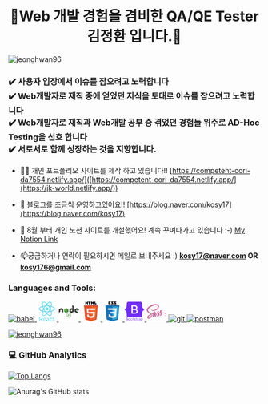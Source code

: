 
<h1 align="center"> 👋Web 개발 경험을 겸비한 QA/QE Tester 김정환 입니다.👋</h1>
<p align="left"> <img src="https://komarev.com/ghpvc/?username=jeonghwan96&label=Profile%20views&color=0e75b6&style=flat" alt="jeonghwan96" /> </p>

<h3 align="left">
  ✔️ 사용자 입장에서 이슈를 잡으려고 노력합니다 <br>
  ✔️ Web개발자로 재직 중에 얻었던 지식을 토대로 이슈를 잡으려고 노력합니다<br>
  ✔️ Web개발자로 재직과 Web개발 공부 중 겪었던 경험들 위주로 AD-Hoc Testing을 선호 합니다 <br>
  ✔️ 서로서로 함께 성장하는 것을 지향합니다.<br>
</h3>



- 👨‍💻 개인 포트폴리오 사이트를 제작 하고 있습니다!! [[https://competent-cori-da7554.netlify.app/]([https://competent-cori-da7554.netlify.app/](https://jk-world.netlify.app/))
](https://jk-world.netlify.app/)
- 📝 블로그를 조금씩 운영하고있어요!! [https://blog.naver.com/kosy17](https://blog.naver.com/kosy17)

- 📝 8월 부터 개인 노션 사이트를 개설했어요! 계속 꾸며나가고 있습니다 :-) [My Notion Link](https://www.notion.so/jeong-kim/JeongKim-s-Daily-Notion-7e2194bafeaa405883544ccbd4865805, "Notion Link")

- 📫궁금하거나 연락이 필요하시면 메일로 보내주세요 :) **kosy17@naver.com OR kosy176@gmail.com**


<p align="left">
</p>

<h3 align="left">Languages and Tools:</h3>
<p align="left"> <a href="https://babeljs.io/" target="_blank" rel="noreferrer"> <img src="https://www.vectorlogo.zone/logos/babeljs/babeljs-icon.svg" alt="babel" width="40" height="40"/> </a> <a href="https://reactjs.org/" target="_blank" rel="noreferrer"> <img src="https://raw.githubusercontent.com/devicons/devicon/master/icons/react/react-original-wordmark.svg" alt="react" width="40" height="40"/> </a> <a href="https://nodejs.org" target="_blank" rel="noreferrer"> <img src="https://raw.githubusercontent.com/devicons/devicon/master/icons/nodejs/nodejs-original-wordmark.svg" alt="nodejs" width="40" height="40"/> </a> </a> <a href="https://www.w3.org/html/" target="_blank" rel="noreferrer"> <img src="https://raw.githubusercontent.com/devicons/devicon/master/icons/html5/html5-original-wordmark.svg" alt="html5" width="40" height="40"/> </a> <a href="https://www.w3schools.com/css/" target="_blank" rel="noreferrer"> <img src="https://raw.githubusercontent.com/devicons/devicon/master/icons/css3/css3-original-wordmark.svg" alt="css3" width="40" height="40"/> </a>  <a href="https://getbootstrap.com" target="_blank" rel="noreferrer"> <img src="https://raw.githubusercontent.com/devicons/devicon/master/icons/bootstrap/bootstrap-plain-wordmark.svg" alt="bootstrap" width="40" height="40"/>  <a href="https://sass-lang.com" target="_blank" rel="noreferrer"> <img src="https://raw.githubusercontent.com/devicons/devicon/master/icons/sass/sass-original.svg" alt="sass" width="40" height="40"/> </a> <a href="https://git-scm.com/" target="_blank" rel="noreferrer"> <img src="https://www.vectorlogo.zone/logos/git-scm/git-scm-icon.svg" alt="git" width="40" height="40"/>   <a href="https://postman.com" target="_blank" rel="noreferrer"> <img src="https://www.vectorlogo.zone/logos/getpostman/getpostman-icon.svg" alt="postman" width="40" height="40"/> </a>   </p>

<p align="left"> <a href="https://github.com/ryo-ma/github-profile-trophy"><img src="https://github-profile-trophy.vercel.app/?username=jeonghwan96" alt="jeonghwan96" /></a> </p>

<h3 align="left">💻  GitHub Analytics </h3>



﻿[![Top Langs](https://github-readme-stats.vercel.app/api/top-langs/?username=jeonghwan96&langs_count=10&layout=compact&theme=dark)](https://github.com/jogilsang/jogilsang)﻿

![Anurag's GitHub stats](https://github-readme-stats.vercel.app/api?username=jeonghwan96&show_icons=true&theme=radical)


